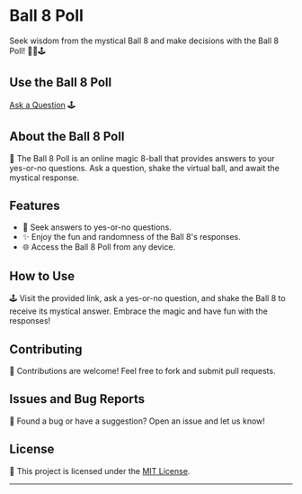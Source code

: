 # Ball 8 Poll

Seek wisdom from the mystical Ball 8 and make decisions with the Ball 8 Poll! 🎱✨🕹️

## Use the Ball 8 Poll

[Ask a Question](https://your-username.github.io/ball-8-poll/) 🕹️

## About the Ball 8 Poll

📜 The Ball 8 Poll is an online magic 8-ball that provides answers to your yes-or-no questions. Ask a question, shake the virtual ball, and await the mystical response.

## Features

- 🎱 Seek answers to yes-or-no questions.
- ✨ Enjoy the fun and randomness of the Ball 8's responses.
- 🌐 Access the Ball 8 Poll from any device.

## How to Use

🕹️ Visit the provided link, ask a yes-or-no question, and shake the Ball 8 to receive its mystical answer. Embrace the magic and have fun with the responses!

## Contributing

🤝 Contributions are welcome! Feel free to fork and submit pull requests.

## Issues and Bug Reports

🐛 Found a bug or have a suggestion? Open an issue and let us know!

## License

📄 This project is licensed under the [MIT License](LICENSE).

---
